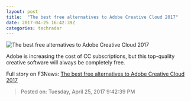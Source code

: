 ```yaml
---
layout: post
title:  "The best free alternatives to Adobe Creative Cloud 2017"
date: 2017-04-25 16:42:39Z
categories: techradar
---
```


![The best free alternatives to Adobe Creative Cloud 2017](http://cdn.mos.cms.futurecdn.net/u6R3facKhqhMccfeiiHq4X-1200-80.jpg)

Adobe is increasing the cost of CC subscriptions, but this top-quality creative software will always be completely free.


Full story on F3News: [The best free alternatives to Adobe Creative Cloud 2017](http://www.f3nws.com/n/xMRskG)

> Posted on: Tuesday, April 25, 2017 9:42:39 PM

